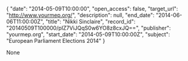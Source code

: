 {
  "date": "2014-05-09T10:00:00", 
  "open_access": false, 
  "target_url": "http://www.yourmep.org/", 
  "description": null, 
  "end_date": "2014-06-06T11:00:00Z", 
  "title": "Nikki Sinclaire", 
  "record_id": "20140509T100000/pIZ7ViJQqS0w6YO8z8cxJQ==", 
  "publisher": "yourmep.org", 
  "start_date": "2014-05-09T10:00:00Z", 
  "subject": "European Parliament Elections 2014"
}

None